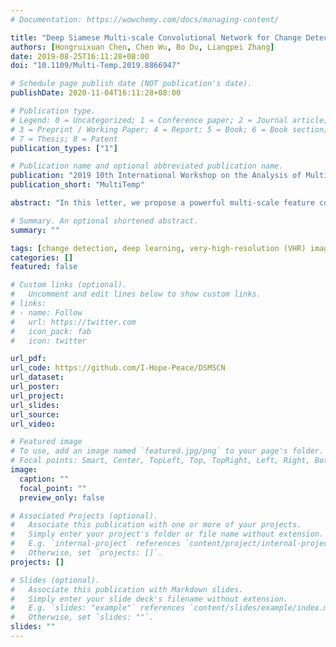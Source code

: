 ```yaml
---
# Documentation: https://wowchemy.com/docs/managing-content/

title: "Deep Siamese Multi-scale Convolutional Network for Change Detection in Multi-temporal VHR Images"
authors: [Hongruixuan Chen, Chen Wu, Bo Du, Liangpei Zhang]
date: 2019-08-25T16:11:28+08:00
doi: "10.1109/Multi-Temp.2019.8866947"

# Schedule page publish date (NOT publication's date).
publishDate: 2020-11-04T16:11:28+08:00

# Publication type.
# Legend: 0 = Uncategorized; 1 = Conference paper; 2 = Journal article;
# 3 = Preprint / Working Paper; 4 = Report; 5 = Book; 6 = Book section;
# 7 = Thesis; 8 = Patent
publication_types: ["1"]

# Publication name and optional abbreviated publication name.
publication: "2019 10th International Workshop on the Analysis of Multitemporal Remote Sensing Images"
publication_short: "MultiTemp"

abstract: "In this letter, we propose a powerful multi-scale feature convolution unit for change detection. The proposed unit is able to extract multi-scale features in the same layer. Based on the proposed unit, two novel deep Siamese convolution networks, deep Siamese multi-scale convolutional network (DSMS-CN) and deep Siamese multi-scale fully-convolutional network (DSMS-FCN), are designed for unsupervised and supervised change detection in multi-temporal very high resolution (VHR) images. For unsupervised change detection, we implement automatic pre-detection to obtain training patch samples, and the DSMS-CN fits the statistical distribution of changed and unchanged ground from patch samples for change detection through multi-scale feature extraction module and deep Siamese architecture. For supervised change detection, an end-to-end deep network DSMS-FCN is trained in any size of multitemporal VHR images, and directly output the binary change map. The experimental results with a GF data set and an open change detection data set confirm that the two proposed architectures perform better than the state-of-the-art methods."

# Summary. An optional shortened abstract.
summary: ""

tags: [change detection, deep learning, very-high-resolution (VHR) images]
categories: []
featured: false

# Custom links (optional).
#   Uncomment and edit lines below to show custom links.
# links:
# - name: Follow
#   url: https://twitter.com
#   icon_pack: fab
#   icon: twitter

url_pdf:
url_code: https://github.com/I-Hope-Peace/DSMSCN
url_dataset:
url_poster:
url_project:
url_slides:
url_source:
url_video:

# Featured image
# To use, add an image named `featured.jpg/png` to your page's folder. 
# Focal points: Smart, Center, TopLeft, Top, TopRight, Left, Right, BottomLeft, Bottom, BottomRight.
image:
  caption: ""
  focal_point: ""
  preview_only: false

# Associated Projects (optional).
#   Associate this publication with one or more of your projects.
#   Simply enter your project's folder or file name without extension.
#   E.g. `internal-project` references `content/project/internal-project/index.md`.
#   Otherwise, set `projects: []`.
projects: []

# Slides (optional).
#   Associate this publication with Markdown slides.
#   Simply enter your slide deck's filename without extension.
#   E.g. `slides: "example"` references `content/slides/example/index.md`.
#   Otherwise, set `slides: ""`.
slides: ""
---
```

